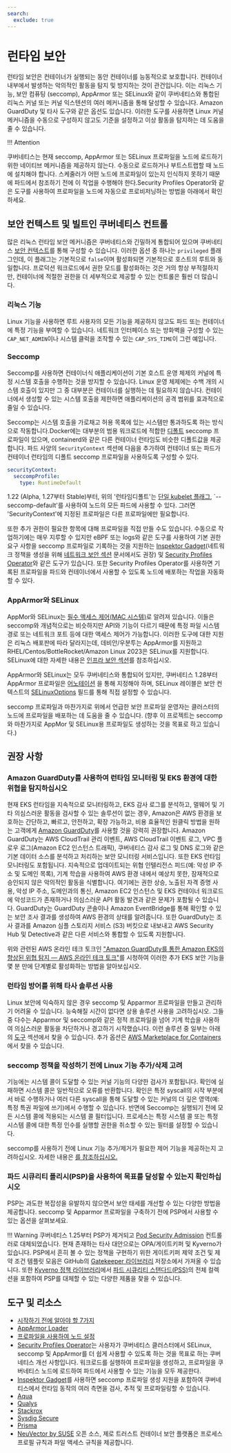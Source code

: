 ```yaml
---
search:
  exclude: true
---
```



# 런타임 보안

런타임 보안은 컨테이너가 실행되는 동안 컨테이너를 능동적으로 보호합니다. 컨테이너 내부에서 발생하는 악의적인 활동을 탐지 및 방지하는 것이 관건입니다. 이는 리눅스 기능, 보안 컴퓨팅 (seccomp), AppArmor 또는 SELinux와 같이 쿠버네티스와 통합된 리눅스 커널 또는 커널 익스텐션의 여러 메커니즘을 통해 달성할 수 있습니다. Amazon GuardDuty 및 타사 도구와 같은 옵션도 있습니다. 이러한 도구를 사용하면 Linux 커널 메커니즘을 수동으로 구성하지 않고도 기준을 설정하고 이상 활동을 탐지하는 데 도움을 줄 수 있습니다.

!!! Attention

  쿠버네티스는 현재 seccomp, AppArmor 또는 SELinux 프로파일을 노드에 로드하기 위한 네이티브 메커니즘을 제공하지 않는다. 수동으로 로드하거나 부트스트랩할 때 노드에 설치해야 합니다. 스케줄러가 어떤 노드에 프로파일이 있는지 인식하지 못하기 때문에 파드에서 참조하기 전에 이 작업을 수행해야 한다.Security Profiles Operator와 같은 도구를 사용하여 프로파일을 노드에 자동으로 프로비저닝하는 방법을 아래에서 확인하세요.

## 보안 컨텍스트 및 빌트인 쿠버네티스 컨트롤

많은 리눅스 런타임 보안 메커니즘은 쿠버네티스와 긴밀하게 통합되어 있으며 쿠버네티스 [보안 컨텍스트](https://kubernetes.io/docs/tasks/configure-pod-container/security-context/)를 통해 구성할 수 있습니다. 이러한 옵션 중 하나는 `privileged` 플래그인데, 이 플래그는 기본적으로 `false`이며 활성화되면 기본적으로 호스트의 루트와 동일합니다. 프로덕션 워크로드에서 권한 모드를 활성화하는 것은 거의 항상 부적절하지만, 컨테이너에 적절한 권한을 더 세부적으로 제공할 수 있는 컨트롤은 훨씬 더 많습니다.

### 리눅스 기능

Linux 기능을 사용하면 루트 사용자의 모든 기능을 제공하지 않고도 파드 또는 컨테이너에 특정 기능을 부여할 수 있습니다. 네트워크 인터페이스 또는 방화벽을 구성할 수 있는 `CAP_NET_ADMIN`이나 시스템 클럭을 조작할 수 있는 `CAP_SYS_TIME`이 그런 예입니다.

### Seccomp

Seccomp를 사용하면 컨테이너식 애플리케이션이 기본 호스트 운영 체제의 커널에 특정 시스템 호출을 수행하는 것을 방지할 수 있습니다. Linux 운영 체제에는 수백 개의 시스템 호출이 있지만 그 중 대부분은 컨테이너를 실행하는 데 필요하지 않습니다. 컨테이너에서 생성할 수 있는 시스템 호출을 제한하면 애플리케이션의 공격 범위를 효과적으로 줄일 수 있습니다.

Seccomp는 시스템 호출을 가로채고 허용 목록에 있는 시스템만 통과하도록 하는 방식으로 작동합니다.Docker에는 대부분의 범용 워크로드에 적합한 [디폴트](https://github.com/moby/moby/blob/master/profiles/seccomp/default.json) seccomp 프로파일이 있으며, containerd와 같은 다른 컨테이너 런타임도 비슷한 디폴트값을 제공합니다. 파드 사양의 `SecurityContext` 섹션에 다음을 추가하여 컨테이너 또는 파드가 컨테이너 런타임의 디폴트 seccomp 프로파일을 사용하도록 구성할 수 있다.

```yaml
securityContext:
  seccompProfile:
    type: RuntimeDefault
```

1.22 (Alpha, 1.27부터 Stable)부터, 위의 '런타임디폴트'는 [단일 kubelet 플래그](https://kubernetes.io/docs/tutorials/security/seccomp/#enable-the-use-of-runtimedefault-as-the-default-seccomp-profile-for-all-workloads), `--seccomp-default'를 사용하여 노드의 모든 파드에 사용할 수 있다. 그러면 'SecurityContext'에 지정된 프로파일은 다른 프로파일에만 필요합니다.

또한 추가 권한이 필요한 항목에 대해 프로파일을 직접 만들 수도 있습니다. 수동으로 작업하기에는 매우 지루할 수 있지만 eBPF 또는 logs와 같은 도구를 사용하여 기본 권한 요구 사항을 seccomp 프로파일로 기록하는 것을 지원하는 [Inspektor Gadget](https://github.com/inspektor-gadget/inspektor-gadget)(네트워크 정책을 생성을 위해 [네트워크 보안 섹션](../network/) 문서에서도 권장) 및 [Security Profiles Operator](https://github.com/inspektor-gadget/inspektor-gadget)와 같은 도구가 있습니다. 또한 Security Profiles Operator를 사용하면 기록된 프로파일을 파드와 컨테이너에서 사용할 수 있도록 노드에 배포하는 작업을 자동화할 수 있다.

### AppArmor와 SELinux

AppMor와 SELinux는 [필수 액세스 제어(MAC 시스템)](https://en.wikipedia.org/wiki/Mandatory_access_control)로 알려져 있습니다. 이들은 seccomp와 개념적으로는 비슷하지만 API와 기능이 다르기 때문에 특정 파일 시스템 경로 또는 네트워크 포트 등에 대한 액세스 제어가 가능합니다. 이러한 도구에 대한 지원은 리눅스 배포판에 따라 달라지는데, 데비안/우분투는 AppArmor를 지원하고 RHEL/Centos/BottleRocket/Amazon Linux 2023은 SELinux를 지원합니다. SELinux에 대한 자세한 내용은 [인프라 보안 섹션](./hosts.ko.md#selinux)를 참조하십시오.

AppArmor와 SELinux는 모두 쿠버네티스와 통합되어 있지만, 쿠버네티스 1.28부터 AppArmor 프로파일은 [어노테이션](https://kubernetes.io/docs/tutorials/security/apparmor/#securing-a-pod) 을 통해 지정해야 하며, SELinux 레이블은 보안 컨텍스트의 [SELinuxOptions](https://kubernetes.io/docs/reference/generated/kubernetes-api/v1.28/#selinuxoptions-v1-core) 필드를 통해 직접 설정할 수 있습니다.

seccomp 프로파일과 마찬가지로 위에서 언급한 보안 프로파일 운영자는 클러스터의 노드에 프로파일을 배포하는 데 도움을 줄 수 있습니다. (향후 이 프로젝트는 seccomp와 마찬가지로 AppMor 및 SELinux용 프로파일도 생성하는 것을 목표로 하고 있습니다.)

## 권장 사항

### Amazon GuardDuty를 사용하여 런타임 모니터링 및 EKS 환경에 대한 위협을 탐지하십시오

현재 EKS 런타임을 지속적으로 모니터링하고, EKS 감사 로그를 분석하고, 멀웨어 및 기타 의심스러운 활동을 검사할 수 있는 솔루션이 없는 경우, Amazon은 AWS 환경을 보호하는 간단하고, 빠르고, 안전하고, 확장 가능하고, 비용 효율적인 원클릭 방법을 원하는 고객에게 [Amazon GuardDuty](https://aws.amazon.com/guardduty/)를 사용할 것을 강력히 권장합니다. Amazon GuardDuty는 AWS CloudTrail 관리 이벤트, AWS CloudTrail 이벤트 로그, VPC 플로우 로그(Amazon EC2 인스턴스 트래픽), 쿠버네티스 감사 로그 및 DNS 로그와 같은 기본 데이터 소스를 분석하고 처리하는 보안 모니터링 서비스입니다. 또한 EKS 런타임 모니터링도 포함됩니다. 지속적으로 업데이트되는 위협 인텔리전스 피드(예: 악성 IP 주소 및 도메인 목록), 기계 학습을 사용하여 AWS 환경 내에서 예상치 못한, 잠재적으로 승인되지 않은 악의적인 활동을 식별합니다. 여기에는 권한 상승, 노출된 자격 증명 사용, 악성 IP 주소, 도메인과의 통신, Amazon EC2 인스턴스 및 EKS 컨테이너 워크로드에 악성코드가 존재하거나 의심스러운 API 활동 발견과 같은 문제가 포함될 수 있습니다. GuardDuty는 GuardDuty 콘솔이나 Amazon EventBridge를 통해 확인할 수 있는 보안 조사 결과를 생성하여 AWS 환경의 상태를 알려줍니다. 또한 GuardDuty는 조사 결과를 Amazon 심플 스토리지 서비스 (S3) 버킷으로 내보내고 AWS Security Hub 및 Detective과 같은 다른 서비스와 통합할 수 있도록 지원합니다.

위와 관련된 AWS 온라인 테크 토크인 ["Amazon GuardDuty를 통한 Amazon EKS의 향상된 위협 탐지 — AWS 온라인 테크 토크"](https://www.youtube.com/watch?v=oNHGRRroJuE)를 시청하여 이러한 추가 EKS 보안 기능을 몇 분 만에 단계별로 활성화하는 방법을 알아보십시오.

### 런타임 방어를 위해 타사 솔루션 사용

Linux 보안에 익숙하지 않은 경우 seccomp 및 Apparmor 프로파일을 만들고 관리하기 어려울 수 있습니다. 능숙해질 시간이 없다면 상용 솔루션 사용을 고려하십시오. 그들 중 다수는 Apparmor 및 seccomp와 같은 정적 프로파일을 넘어 기계 학습을 사용하여 의심스러운 활동을 차단하거나 경고하기 시작했습니다. 이런 솔루션 중 일부는 아래의 [도구](#도구-및-리소스) 섹션에서 찾을 수 있습니다. 추가 옵션은 [AWS Marketplace for Containers](https://aws.amazon.com/marketplace/features/containers)에서 찾을 수 있습니다.

### seccomp 정책을 작성하기 전에 Linux 기능 추가/삭제 고려

기능에는 시스템 콜이 도달할 수 있는 커널 기능의 다양한 검사가 포함됩니다. 확인에 실패하면 시스템 콜은 일반적으로 오류를 반환합니다. 확인은 특정 syscall의 시작 부분에서 바로 수행하거나 여러 다른 syscall을 통해 도달할 수 있는 커널의 더 깊은 영역(예: 특정 특권 파일에 쓰기)에서 수행할 수 있습니다. 반면에 Seccomp는 실행되기 전에 모든 시스템 콜에 적용되는 시스템 콜 필터입니다. 프로세스는 특정 시스템 콜 또는 특정 시스템 콜에 대한 특정 인수를 실행할 권한을 취소할 수 있는 필터를 설정할 수 있습니다.

seccomp를 사용하기 전에 Linux 기능 추가/제거가 필요한 제어 기능을 제공하는지 고려하십시오. 자세한 내용은 [를 참조하십시오.](https://kubernetes.io/docs/tasks/configure-pod-container/security-context/#set-capabilities-for-a-container)

### 파드 시큐리티 폴리시(PSP)을 사용하여 목표를 달성할 수 있는지 확인하십시오

PSP는 과도한 복잡성을 유발하지 않으면서 보안 태세를 개선할 수 있는 다양한 방법을 제공합니다. seccomp 및 Apparmor 프로파일을 구축하기 전에 PSP에서 사용할 수 있는 옵션을 살펴보세요.

!!! Warning
    쿠버네티스 1.25부터 PSP가 제거되고 [Pod Security Admission](https://kubernetes.io/docs/concepts/security/pod-security-admission/) 컨트롤러로 대체되었습니다. 현재 존재하는 타사 대안으로는 OPA/게이트키퍼 및 Kyverno가 있습니다. PSP에서 흔히 볼 수 있는 정책을 구현하기 위한 게이트키퍼 제약 조건 및 제약 조건 템플릿 모음은 GitHub의 [Gatekeeper 라이브러리](https://github.com/open-policy-agent/gatekeeper-library/tree/master/library/pod-security-policy) 저장소에서 가져올 수 있습니다. 또한 [Kyverno 정책 라이브러리](https://main.kyverno.io/policies/)에서 [파드 시큐리티 스탠다드(PSS)](https://kubernetes.io/docs/concepts/security/pod-security-standards/)의  전체 컬렉션을 포함하여 PSP를 대체할 수 있는 다양한 제품을 찾을 수 있습니다.

## 도구 및 리소스

+ [시작하기 전에 알아야 할 7가지](https://itnext.io/seccomp-in-kubernetes-part-i-7-things-you-should-know-before-you-even-start-97502ad6b6d6)
+ [AppArmor Loader](https://github.com/kubernetes/kubernetes/tree/master/test/images/apparmor-loader)
+ [프로파일을 사용하여 노드 설정](https://kubernetes.io/docs/tutorials/clusters/apparmor/#setting-up-nodes-with-profiles)
+ [Security Profiles Operator](https://github.com/kubernetes-sigs/security-profiles-operator)는 사용자가 쿠버네티스 클러스터에서 SELinux, seccomp 및 AppArmor를 더 쉽게 사용할 수 있도록 하는 것을 목표로 하는 쿠버네티스 개선 사항입니다. 워크로드를 실행하여 프로파일을 생성하고, 프로파일을 쿠버네티스 노드에 로드하여 파드에서 사용할 수 있는 기능을 모두 제공한다.
+ [Inspektor Gadget](https://github.com/inspektor-gadget/inspektor-gadget)를 사용하면 seccomp 프로파일 생성 지원을 포함하여 쿠버네티스에서 런타임 동작의 여러 측면을 검사, 추적 및 프로파일링할 수 있습니다.
+ [Aqua](https://www.aquasec.com/products/aqua-cloud-native-security-platform/)
+ [Qualys](https://www.qualys.com/apps/container-security/)
+ [Stackrox](https://www.stackrox.com/use-cases/threat-detection/)
+ [Sysdig Secure](https://sysdig.com/products/kubernetes-security/)
+ [Prisma](https://docs.paloaltonetworks.com/cn-series)
+ [NeuVector by SUSE](https://www.suse.com/neuvector/) 오픈 소스, 제로 트러스트 컨테이너 보안 플랫폼은 프로세스 프로필 규칙과 파일 액세스 규칙을 제공합니다.